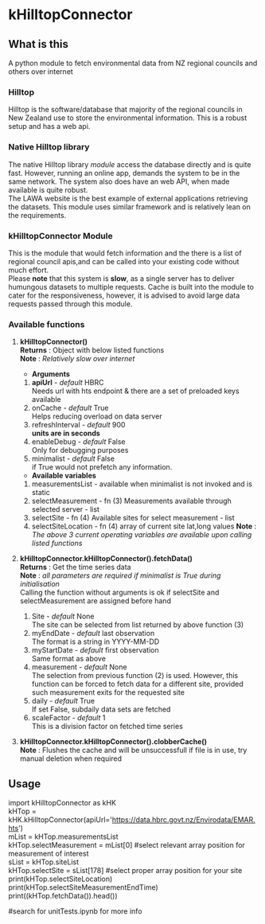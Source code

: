 # kHilltopConnector  

## What is this  
A python module to fetch environmental data from NZ regional councils and others over internet

### Hilltop
Hilltop is the software/database that majority of the regional councils in New Zealand use to store the environmental information. This is a robust setup and has a web api.  

### Native Hilltop library
The native Hilltop library _module_ access the database directly and is quite fast. However, running an online app, demands the system to be in the same network. The system also does have an web API, when made available is quite robust.  
The LAWA website is the best example of external applications retrieving the datasets. This module uses similar framework and is relatively lean on the requirements.  
  
### kHilltopConnector Module
This is the module that would fetch information and the there is a list of regional council apis,and can be called into your existing code without much effort.  
Please **note** that this system is **slow**, as a single server has to deliver humungous datasets to multiple requests. Cache is built into the module to cater for the responsiveness, however, it is advised to avoid large data requests passed through this module.  
  
### Available functions  
1. **kHilltopConnector()**  
  **Returns**	: Object with below listed functions  
  **Note**		: _Relatively slow over internet_  
	+ **Arguments**
	1. **apiUrl**	- _default_ HBRC  
		Needs url with hts endpoint & there are a set of preloaded keys available  
	2. onCache	- _default_ True  
		Helps reducing overload on data server  
	3. refreshInterval	- _default_ 900  
		**units are in seconds**  
	4. enableDebug	- _default_ False  
		Only for debugging purposes  
	5. minimalist	- _default_ False  
		if True would not prefetch any information.  
	+ **Available variables**
	1. measurementsList		- available when minimalist is not invoked and is static  
	2. selectMeasurement	- fn (3)  Measurements available through selected server - list
	3. selectSite			- fn (4)  Available sites for select measurement - list
	4. selectSiteLocation	- fn (4)  array of current site lat,long values
	**Note**		: _The above 3 current operating variables are available upon calling listed functions_   
	
2. **kHilltopConnector.kHilltopConnector().fetchData()**  
  **Returns**	: Get the time series data  
	**Note** : _all parameters are required if minimalist is True during initialisation_  
	Calling the function without arguments is ok if selectSite and selectMeasurement are assigned before hand
	1. Site				- _default_ None  
		The site can be selected from list returned by above function (3)
	2. myEndDate		- _default_ last observation  
		The format is a string in YYYY-MM-DD  
	3. myStartDate		- _default_ first observation  
		Same format as above  
	4. measurement 		- _default_ None  
		The selection from previous function (2) is used.
		However, this function can be forced to fetch data for a different site, provided such measurement exits for the requested site
	5. daily			- _default_ True  
		If set False, subdaily data sets are fetched
	6. scaleFactor		- _default_ 1  
		This is a division factor on fetched time series
	
5. **kHilltopConnector.kHilltopConnector().clobberCache()**  
	**Note** : Flushes the cache and will be unsuccessfull if file is in use, try manual deletion when required  
  
## Usage  
import kHilltopConnector as kHK  
kHTop = kHK.kHilltopConnector(apiUrl='https://data.hbrc.govt.nz/Envirodata/EMAR.hts')  
mList = kHTop.measurementsList  
kHTop.selectMeasurement = mList[0] #select relevant array position for measurement of interest  
sList = kHTop.siteList  
kHTop.selectSite = sList[178] #select proper array position for your site  
print(kHTop.selectSiteLocation)  
print(kHTop.selectSiteMeasurementEndTime)  
print((kHTop.fetchData()).head())  
  
#search for unitTests.ipynb for more info  
